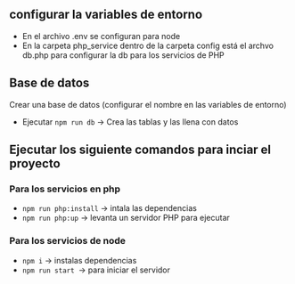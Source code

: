 ## configurar la variables de entorno
- En el archivo .env se configuran para node
- En la carpeta php_service dentro de la carpeta config está el archvo db.php para configurar la db para los servicios de PHP

## Base de datos
Crear una base de datos (configurar el nombre en las variables de entorno)
- Ejecutar `npm run db` -> Crea las tablas y las llena con datos


## Ejecutar los siguiente comandos para inciar el proyecto

### Para los servicios en php
- `npm run php:install` -> intala las dependencias
- `npm run php:up` -> levanta un servidor PHP para ejecutar

### Para los servicios de node
- `npm i` -> instalas dependencias
- `npm run start `-> para iniciar el servidor